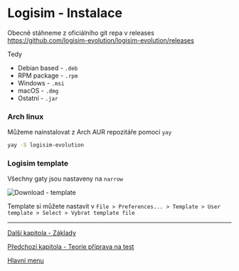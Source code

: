 # Logisim - Instalace

Obecně stáhneme z oficiálního git repa v releases https://github.com/logisim-evolution/logisim-evolution/releases

Tedy

- Debian based - `.deb`
- RPM package - `.rpm`
- Windows - `.msi`
- macOS - `.dmg`
- Ostatní - `.jar`

### Arch linux

Můžeme nainstalovat z Arch AUR repozitáře pomocí `yay`
```bash
yay -S logisim-evolution
```

### Logisim template

Všechny gaty jsou nastaveny na `narrow`

![Download - template](https://raw.githubusercontent.com/jaywor1/aps/refs/heads/main/logisim/template.circ)

Template si můžete nastavit v `File > Preferences... > Template > User template > Select > Vybrat template file`

---

[Další kapitola - Základy](/kapitoly/logisim-zaklady.md)

[Předchozí kapitola - Teorie příprava na test](/kapitoly/karnaughova-mapa.md)

[Hlavní menu](/README.md)

